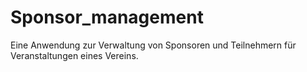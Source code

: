 # Sponsor_management
Eine Anwendung zur Verwaltung von Sponsoren und Teilnehmern für Veranstaltungen eines Vereins.
